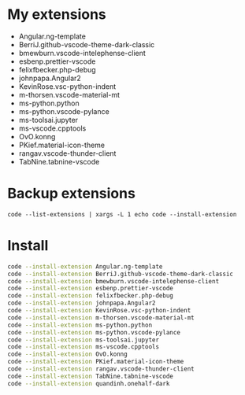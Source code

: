 # My extensions
* Angular.ng-template
* BerriJ.github-vscode-theme-dark-classic
* bmewburn.vscode-intelephense-client
* esbenp.prettier-vscode
* felixfbecker.php-debug
* johnpapa.Angular2
* KevinRose.vsc-python-indent
* m-thorsen.vscode-material-mt
* ms-python.python
* ms-python.vscode-pylance
* ms-toolsai.jupyter
* ms-vscode.cpptools
* OvO.konng
* PKief.material-icon-theme
* rangav.vscode-thunder-client
* TabNine.tabnine-vscode

# Backup extensions
```
code --list-extensions | xargs -L 1 echo code --install-extension
```
# Install
```sh
code --install-extension Angular.ng-template
code --install-extension BerriJ.github-vscode-theme-dark-classic
code --install-extension bmewburn.vscode-intelephense-client
code --install-extension esbenp.prettier-vscode
code --install-extension felixfbecker.php-debug
code --install-extension johnpapa.Angular2
code --install-extension KevinRose.vsc-python-indent
code --install-extension m-thorsen.vscode-material-mt
code --install-extension ms-python.python
code --install-extension ms-python.vscode-pylance
code --install-extension ms-toolsai.jupyter
code --install-extension ms-vscode.cpptools
code --install-extension OvO.konng
code --install-extension PKief.material-icon-theme
code --install-extension rangav.vscode-thunder-client
code --install-extension TabNine.tabnine-vscode
code --install-extension quandinh.onehalf-dark
```
